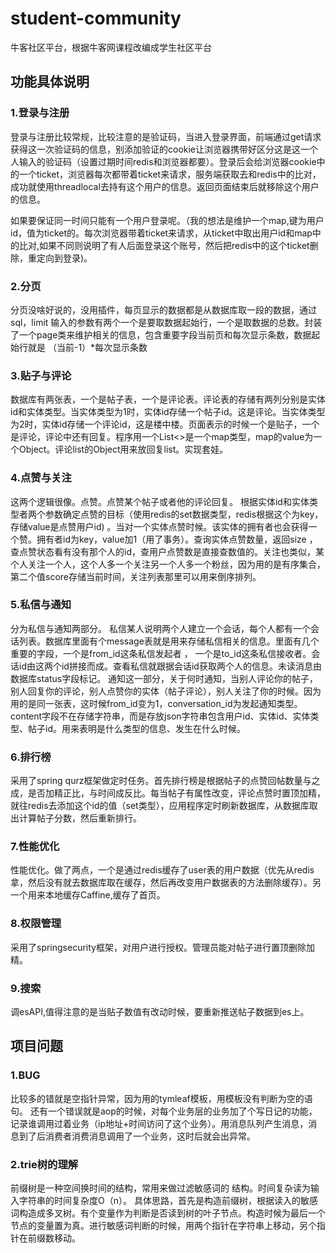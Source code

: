 # student-community
牛客社区平台，根据牛客网课程改编成学生社区平台

## 功能具体说明
### 1.登录与注册
登录与注册比较常规，比较注意的是验证码，当进入登录界面，前端通过get请求获得这一次验证码的信息，别添加验证的cookie让浏览器携带好区分这是这一个人输入的验证码（设置过期时间redis和浏览器都要）。登录后会给浏览器cookie中的一个ticket，浏览器每次都带着ticket来请求，服务端获取去和redis中的比对，成功就使用threadlocal去持有这个用户的信息。返回页面结束后就移除这个用户的信息。

如果要保证同一时间只能有一个用户登录呢。（我的想法是维护一个map,键为用户id，值为ticket的。每次浏览器带着ticket来请求，从ticket中取出用户id和map中的比对,如果不同则说明了有人后面登录这个账号，然后把redis中的这个ticket删除，重定向到登录)。

### 2.分页
分页没啥好说的，没用插件，每页显示的数据都是从数据库取一段的数据，通过sql，limit 输入的参数有两个一个是要取数据起始行，一个是取数据的总数。封装了一个page类来维护相关的信息，包含重要字段当前页和每次显示条数，数据起始行就是 （当前-1）*每次显示条数

### 3.贴子与评论
数据库有两张表，一个是帖子表，一个是评论表。评论表的存储有两列分别是实体id和实体类型。当实体类型为1时，实体id存储一个帖子id。这是评论。当实体类型为2时，实体id存储一个评论id，这是楼中楼。页面表示的时候一个是贴子，一个是评论，评论中还有回复。程序用一个List<>是一个map类型，map的value为一个Object。评论list的Object用来放回复list。实现套娃。

### 4.点赞与关注
这两个逻辑很像。点赞。点赞某个帖子或者他的评论回复。 根据实体id和实体类型者两个参数确定点赞的目标（使用redis的set数据类型，redis根据这个为key，存储value是点赞用户id) 。当对一个实体点赞时候。该实体的拥有者也会获得一个赞。拥有者id为key，value加1（用了事务）。查询实体点赞数量，返回size ，查点赞状态看有没有那个人的id，查用户点赞数是直接查数值的。关注也类似，某个人关注一个人，这个人多一个关注另一个人多一个粉丝，因为用的是有序集合，第二个值score存储当前时间，关注列表那里可以用来倒序排列。

### 5.私信与通知
分为私信与通知两部分。
私信某人说明两个人建立一个会话，每个人都有一个会话列表。数据库里面有个message表就是用来存储私信相关的信息。里面有几个重要的字段，一个是from_id这条私信发起者 ， 一个是to_id这条私信接收者。会话id由这两个id拼接而成。查看私信就跟据会话id获取两个人的信息。未读消息由数据库status字段标记。
通知这一部分，关于何时通知，当别人评论你的帖子，别人回复你的评论，别人点赞你的实体（帖子评论），别人关注了你的时候。因为用的是同一张表，这时候from_id变为1，conversation_id为发起通知类型。content字段不在存储字符串，而是存放json字符串包含用户id、实体id、实体类型、帖子id。用来表明是什么类型的信息、发生在什么时候。

### 6.排行榜
采用了spring qurz框架做定时任务。首先排行榜是根据帖子的点赞回帖数量与之成，是否加精正比，与时间成反比。每当帖子有属性改变，评论点赞时置顶加精，就往redis去添加这个id的值（set类型），应用程序定时刷新数据库，从数据库取出计算帖子分数，然后重新排行。

### 7.性能优化
性能优化。做了两点，一个是通过redis缓存了user表的用户数据（优先从redis拿，然后没有就去数据库取在缓存，然后再改变用户数据表的方法删除缓存）。另一个用来本地缓存Caffine,缓存了首页。

### 8.权限管理
采用了springsecurity框架，对用户进行授权。管理员能对帖子进行置顶删除加精。

### 9.搜索
调esAPI,值得注意的是当贴子数值有改动时候，要重新推送帖子数据到es上。

## 项目问题
### 1.BUG
比较多的错就是空指针异常，因为用的tymleaf模板，用模板没有判断为空的语句。
还有一个错误就是aop的时候，对每个业务层的业务加了个写日记的功能，记录谁调用过着业务（ip地址+时间访问了这个业务）。用消息队列产生消息，消息到了后消费者消费消息调用了一个业务，这时后就会出异常。

### 2.trie树的理解
前缀树是一种空间换时间的结构，常用来做过滤敏感词的
结构。时间复杂读为输入字符串的时间复杂度O（n）。
具体思路，首先是构造前缀树，根据读入的敏感词构造成多叉树。有个变量作为判断是否读到树的叶子节点。构造时候为最后一个节点的变量置为真。进行敏感词判断的时候，用两个指针在字符串上移动，另个指针在前缀数移动。
